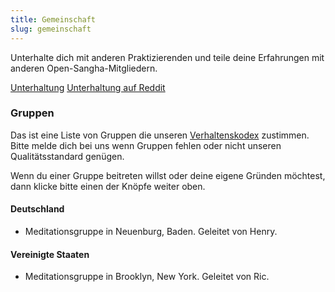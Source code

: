 ```yaml
---
title: Gemeinschaft
slug: gemeinschaft
---
```

Unterhalte dich mit anderen Praktizierenden und teile deine Erfahrungen mit anderen
Open-Sangha-Mitgliedern.

[Unterhaltung](https://discord.gg/Tyqd22a?classes=btn,btn-primary)
[Unterhaltung auf Reddit](https://www.reddit.com/r/OpenBuddhaDharma/?classes=btn,btn-primary)

### Gruppen
Das ist eine Liste von Gruppen die unseren [Verhaltenskodex](../code/) zustimmen.
Bitte melde dich bei uns wenn Gruppen fehlen oder nicht unseren Qualitätsstandard genügen.

Wenn du einer Gruppe beitreten willst oder deine eigene Gründen möchtest, dann klicke bitte einen
der Knöpfe weiter oben.
#### Deutschland
- Meditationsgruppe in Neuenburg, Baden. Geleitet von Henry.

#### Vereinigte Staaten
- Meditationsgruppe in Brooklyn, New York. Geleitet von Ric.
